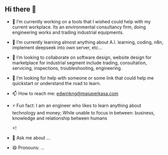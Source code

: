 ## Hi there 👋

- 🔭 I’m currently working on a tools that I wished could help with my current workplace. Its an environmental consultancy firm, doing engineering works and trading industrial equipments.
- 🌱 I’m currently learning almost anything about A.I. learning, coding, n8n, implement deepseek into own server, etc...
- 👯 I’m looking to collaborate on software design, website design for marketplace for industrial segment include trading, consultation, servicing, inspections, troubleshooting, engineering. 
- 🤔 I’m looking for help with someone or some link that could help me quickstart or understand the road to learn.
- 📫 How to reach me: edwinkng@majuperkasa.com
- ⚡ Fun fact: I am an engineer who likes to learn anything about technology and money; While unable to focus in between: business, knowledge and relationship between humans

	<!
- 💬 Ask me about ...
- 😄 Pronouns: ...
	>